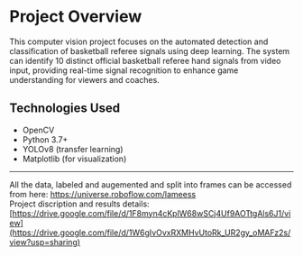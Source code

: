 # Project Overview
This computer vision project focuses on the automated detection and classification of basketball referee signals using deep learning. The system can identify 10 distinct official basketball referee hand signals from video input, providing real-time signal recognition to enhance game understanding for viewers and coaches.

## Technologies Used
- OpenCV
- Python 3.7+
- YOLOv8 (transfer learning)
- Matplotlib (for visualization)

----------------------------------------------------------
All the data, labeled and augemented and split into frames can be accessed from here: https://universe.roboflow.com/lameess
<br/>Project discription and results details: [https://drive.google.com/file/d/1F8myn4cKplW68wSCj4Uf9AOTtgAls6J1/view](https://drive.google.com/file/d/1W6gIvOvxRXMHvUtoRk_UR2gy_oMAFz2s/view?usp=sharing)
